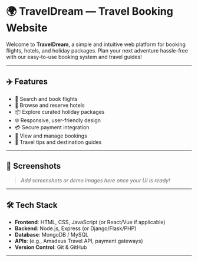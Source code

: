 # 🌍 TravelDream — Travel Booking Website

Welcome to **TravelDream**, a simple and intuitive web platform for booking flights, hotels, and holiday packages. Plan your next adventure hassle-free with our easy-to-use booking system and travel guides!

---

## ✈️ Features

- 🛫 Search and book flights
- 🏨 Browse and reserve hotels
- 📦 Explore curated holiday packages
- 🌐 Responsive, user-friendly design
- 💳 Secure payment integration
- 📝 View and manage bookings
- 📖 Travel tips and destination guides

---

## 📸 Screenshots

> _Add screenshots or demo images here once your UI is ready!_

---

## 🛠️ Tech Stack

- **Frontend**: HTML, CSS, JavaScript (or React/Vue if applicable)
- **Backend**: Node.js, Express (or Django/Flask/PHP)
- **Database**: MongoDB / MySQL
- **APIs**: (e.g., Amadeus Travel API, payment gateways)
- **Version Control**: Git & GitHub

---

